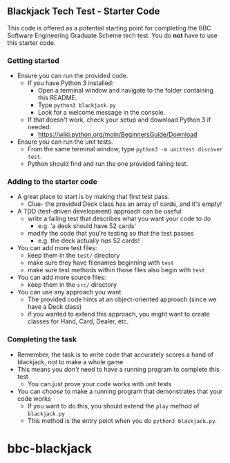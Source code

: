## Blackjack Tech Test - Starter Code

This code is offered as a potential starting point for completing the BBC Software Engineering Graduate Scheme tech test.
You do **not** have to use this starter code.


### Getting started

- Ensure you can run the provided code. 
    - If you have Python 3 installed:
        - Open a terminal window and navigate to the folder containing this README.
        - Type `python3 blackjack.py`
        - Look for a welcome message in the console.
    - If that doesn't work, check your setup and download Python 3 if needed:
        - https://wiki.python.org/moin/BeginnersGuide/Download
- Ensure you can run the unit tests.
    - From the same terminal window, type `python3 -m unittest discover test`.
    - Python should find and run the one provided failing test.
    

### Adding to the starter code

- A great place to start is by making that first test pass.
    - Clue- the provided Deck class has an array of cards, and it's empty!
- A TDD (test-driven development) approach can be useful:
    - write a failing test that describes what you want your code to do
        - e.g. 'a deck should have 52 cards'
    - modify the code that you're testing so that the test passes
        - e.g. the deck actually *has* 52 cards!
- You can add more test files:
    - keep them in the `test/` directory
    - make sure they have filenames beginning with `test`
    - make sure test methods within those files also begin with `test`
- You can add more source files:
    - keep them in the `src/` directory
- You can use any approach you want
    - The provided code hints at an object-oriented approach (since we have a Deck class)
    - if you wanted to extend this approach, you might want to create classes for Hand, Card, Dealer, etc.
    
### Completing the task

- Remember, the task is to write code that accurately scores a hand of blackjack, *not* to make a whole game
- This means you *don't* need to have a running program to complete this test
    - You can just prove your code works with unit tests
- You can *choose* to make a running program that demonstrates that your code works
    - If you want to do this, you should extend the `play` method of `blackjack.py`
    - This method is the entry point when you do `python3 blackjack.py`.
# bbc-blackjack
